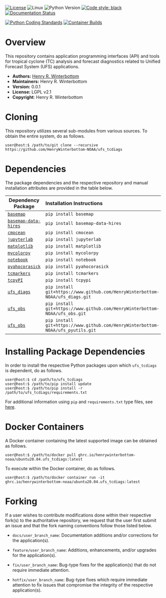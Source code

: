 [![License](https://img.shields.io/badge/License-LGPL_v2.1-black)](https://github.com/HenryWinterbottom-NOAA/ufs_tools/blob/develop/LICENSE)
![Linux](https://img.shields.io/badge/Linux-ubuntu%7Ccentos-lightgrey)
![Python Version](https://img.shields.io/badge/Python-3.5|3.6|3.7-blue)
[![Code style: black](https://img.shields.io/badge/Code%20Style-black-purple.svg)](https://github.com/psf/black)
[![Documentation Status](https://readthedocs.org/projects/ufs-tcdiags/badge/?version=latest)](https://ufs-tcdiags.readthedocs.io/en/latest/?badge=latest)

[![Python Coding Standards](https://github.com/HenryWinterbottom-NOAA/ufs_tcdiags/actions/workflows/pycodestyle.yaml/badge.svg)](https://github.com/HenryWinterbottom-NOAA/ufs_tcdiags/actions/workflows/pycodestyle.yaml)
[![Container Builds](https://github.com/HenryWinterbottom-NOAA/ufs_diags/actions/workflows/containers.yaml/badge.svg)](https://github.com/HenryWinterbottom-NOAA/ufs_diags/actions/workflows/containers.yaml)

# Overview

This repository contains application programming interfaces (API) and
tools for tropical cyclone (TC) analysis and forecast diagnostics
related to Unified Forecast System (UFS) applications.

- **Authors:** [Henry R. Winterbottom](mailto:henry.winterbottom@noaa.gov)
- **Maintainers:** Henry R. Winterbottom
- **Version:** 0.0.1
- **License:** LGPL v2.1
- **Copyright**: Henry R. Winterbottom

# Cloning

This repository utilizes several sub-modules from various sources. To
obtain the entire system, do as follows.

~~~shell
user@host:$ /path/to/git clone --recursive https://github.com/HenryWinterbottom-NOAA/ufs_tcdiags
~~~

# Dependencies

The package dependencies and the respective repository and manual
installation attributes are provided in the table below.

<div align="left">

| Dependency Package | <div align="left">Installation Instructions</div> | 
| :-------------: | :-------------: |
| <div align="left">[`basemap`](https://matplotlib.org/basemap/)</div> | <div align="left">`pip install basemap`</div> |
| <div align="left">[`basemap-data-hires`](https://matplotlib.org/basemap/)</div> | <div align="left">`pip install basemap-data-hires`</div> |
| <div align="left">[`cmocean`](https://github.com/matplotlib/cmocean)</div> | <div align="left">`pip install cmocean`</div> |
| <div align="left">[`jupyterlab`](https://jupyter.org)</div> | <div align="left">`pip install jupyterlab`</div> |
| <div align="left">[`matplotlib`](https://matplotlib.org/)</div> | <div align="left">`pip install matplotlib`</div> | 
| <div align="left">[`mycolorpy`](https://github.com/binodbhttr/mycolorpy)</div> | <div align="left">`pip install mycolorpy`</div> |
| <div align="left">[`notebook`](https://github.com/jupyter/notebook)</div> | <div align="left">`pip install notebook`</div> |
| <div align="left">[`pyahocorasick`](https://github.com/WojciechMula/pyahocorasick) | <div align="left">`pip install pyahocorasick`</div> |
| <div align="left">[`tcmarkers`](https://github.com/abrammer/tc_markers)</div> | <div align="left">`pip install tcmarkers`</div> |
| <div align="left">[`tcpyPI`](https://github.com/dgilford/tcpyPI)</div> | <div align="left">`pip install tcpypi`</div> |
| <div align="left">[`ufs_diags`](https://github.com/HenryWinterbottom-NOAA/ufs_diags)</div> | <div align="left">`pip install git+https://www.github.com/HenryWinterbottom-NOAA/ufs_diags.git`</div> |
| <div align="left">[`ufs_obs`](https://github.com/HenryWinterbottom-NOAA/ufs_obs)</div> | <div align="left">`pip install git+https://www.github.com/HenryWinterbottom-NOAA/ufs_obs.git`</div> |
| <div align="left">[`ufs_obs`](https://github.com/HenryWinterbottom-NOAA/ufs_pyutils)</div> | <div align="left">`pip install git+https://www.github.com/HenryWinterbottom-NOAA/ufs_pyutils.git`</div> |

</div>

# Installing Package Dependencies

In order to install the respective Python packages upon which
`ufs_tcdiags` is dependent, do as follows.

~~~shell
user@host:$ cd /path/to/ufs_tcdiags
user@host:$ /path/to/pip install update
user@host:$ /path/to/pip install -r /path/to/ufs_tcdiags/requirements.txt
~~~

For additional information using `pip` and `requirements.txt` type files, see [here](https://pip.pypa.io/en/stable/reference/requirements-file-format/).

# Docker Containers

A Docker container containing the latest supported image can be
obtained as follows.

~~~shell
user@host:$ /path/to/docker pull ghrc.io/henrywinterbottom-noaa/ubuntu20.04.ufs_tcdiags:latest
~~~

To execute within the Docker container, do as follows.

~~~shell
user@host:$ /path/to/docker container run -it ghrc.io/henrywinterbottom-noaa/ubuntu20.04.ufs_tcdiags:latest
~~~

# Forking

If a user wishes to contribute modifications done within their
respective fork(s) to the authoritative repository, we request that
the user first submit an issue and that the fork naming conventions
follow those listed below.

- `docs/user_branch_name`: Documentation additions and/or corrections for the application(s).

- `feature/user_branch_name`: Additions, enhancements, and/or upgrades for the application(s).

- `fix/user_branch_name`: Bug-type fixes for the application(s) that do not require immediate attention.

- `hotfix/user_branch_name`: Bug-type fixes which require immediate attention to fix issues that compromise the integrity of the respective application(s). 

